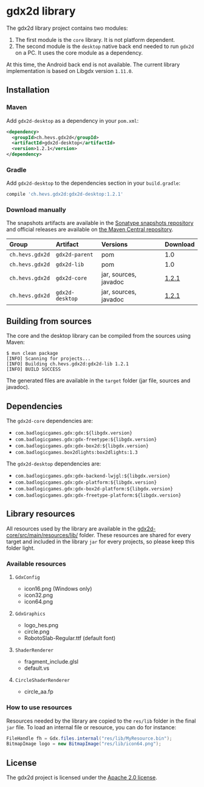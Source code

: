 # gdx2d library

The gdx2d library project contains two modules:

1. The first module is the `core` library. It is not platform dependent.
2. The second module is the `desktop` native back end needed to run `gdx2d` on a PC. It uses the core module as a dependency.

At this time, the Android back end is not available. The current library implementation is based on Libgdx version `1.11.0`.

## Installation

### Maven

Add `gdx2d-desktop` as a dependency in your `pom.xml`:

```xml
<dependency>
  <groupId>ch.hevs.gdx2d</groupId>
  <artifactId>gdx2d-desktop</artifactId>
  <version>1.2.1</version>
</dependency>
```

### Gradle

Add `gdx2d-desktop` to the dependencies section in your `build.gradle`:

```gradle
compile 'ch.hevs.gdx2d:gdx2d-desktop:1.2.1'
```

### Download manually

The snapshots artifacts are available in the [Sonatype snapshots repository](https://oss.sonatype.org/content/repositories/snapshots/ch/hevs/gdx2d/) and official releases are available on [the Maven Central repository](http://search.maven.org/#search%7Cga%7C1%7Cch.hevs.gdx2d).

Group           | Artifact        | Versions              | Download
:---------------|:----------------|:----------------------|:--------
`ch.hevs.gdx2d` | `gdx2d-parent`  | pom                   | 1.0
`ch.hevs.gdx2d` | `gdx2d-lib`     | pom                   | 1.0
`ch.hevs.gdx2d` | `gdx2d-core`    | jar, sources, javadoc | [1.2.1][core]
`ch.hevs.gdx2d` | `gdx2d-desktop` | jar, sources, javadoc | [1.2.1][desktop]

[core]: http://search.maven.org/#artifactdetails%7Cch.hevs.gdx2d%7Cgdx2d-core%7C1.2.1%7Cjar
[desktop]: http://search.maven.org/#artifactdetails%7Cch.hevs.gdx2d%7Cgdx2d-desktop%7C1.2.1%7Cjar

## Building from sources

The core and the desktop library can be compiled from the sources using Maven:

    $ mvn clean package
    [INFO] Scanning for projects...
    [INFO] Building ch.hevs.gdx2d:gdx2d-lib 1.2.1
    [INFO] BUILD SUCCESS

The generated files are available in the `target` folder (jar file, sources and javadoc).

## Dependencies

The `gdx2d-core` dependencies are:

 * `com.badlogicgames.gdx:gdx:${libgdx.version}`
 * `com.badlogicgames.gdx:gdx-freetype:${libgdx.version}`
 * `com.badlogicgames.gdx:gdx-box2d:${libgdx.version}`
 * `com.badlogicgames.box2dlights:box2dlights:1.3`

The `gdx2d-desktop` dependencies are:

 * `com.badlogicgames.gdx:gdx-backend-lwjgl:${libgdx.version}`
 * `com.badlogicgames.gdx:gdx-platform:${libgdx.version}`
 * `com.badlogicgames.gdx:gdx-box2d-platform:${libgdx.version}`
 * `com.badlogicgames.gdx:gdx-freetype-platform:${libgdx.version}`

## Library resources

All resources used by the library are available in the [gdx2d-core/src/main/resources/lib/](gdx2d-core/src/main/resources/lib/) folder.
These resources are shared for every target and included in the library `jar` for every projects, so please keep this folder light.

### Available resources

1. `GdxConfig`
    * icon16.png (Windows only)
    * icon32.png
    * icon64.png

2. `GdxGraphics`
    * logo_hes.png
    * circle.png
    * RobotoSlab-Regular.ttf (default font)

3. `ShaderRenderer`
    * fragment_include.glsl
    * default.vs

4. `CircleShaderRenderer`
    * circle_aa.fp

### How to use resources

Resources needed by the library are copied to the `res/lib` folder in the final `jar` file.
To load an internal file or resource, you can do for instance:

```java
FileHandle fh = Gdx.files.internal("res/lib/MyResource.bin");
BitmapImage logo = new BitmapImage("res/lib/icon64.png");
```

## License

The gdx2d project is licensed under the [Apache 2.0 license](https://github.com/hevs-isi/gdx2d/blob/master/LICENSE).
